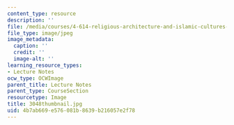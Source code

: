 ```yaml
---
content_type: resource
description: ''
file: /media/courses/4-614-religious-architecture-and-islamic-cultures-fall-2002/4b7ab669e576081b8639b216057e2f78_3048thumbnail.jpg
file_type: image/jpeg
image_metadata:
  caption: ''
  credit: ''
  image-alt: ''
learning_resource_types:
- Lecture Notes
ocw_type: OCWImage
parent_title: Lecture Notes
parent_type: CourseSection
resourcetype: Image
title: 3048thumbnail.jpg
uid: 4b7ab669-e576-081b-8639-b216057e2f78
---
```

